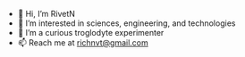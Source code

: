 - 👋 Hi, I’m RivetN
- 👀 I’m interested in sciences, engineering, and technologies
- 🌱 I’m a curious troglodyte experimenter 
- 📫 Reach me at richnvt@gmail.com

<!---
RivetN/RivetN is a ✨ special ✨ repository because its `README.md` (this file) appears on your GitHub profile.
You can click the Preview link to take a look at your changes.
--->
